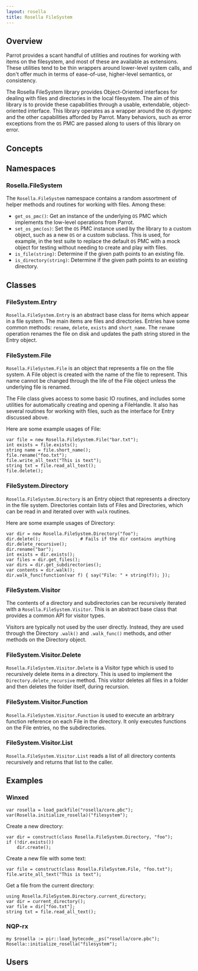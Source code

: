 ```yaml
---
layout: rosella
title: Rosella FileSystem
---
```


## Overview

Parrot provides a scant handful of utilities and routines for working with
items on the filesystem, and most of these are available as extensions. These
utilities tend to be thin wrappers around lower-level system calls, and don't
offer much in terms of ease-of-use, higher-level semantics, or consistency.

The Rosella FileSystem library provides Object-Oriented interfaces for dealing
with files and directories in the local filesystem. The aim of this library
is to provide these capabilities through a usable, extendable, object-oriented
interface. This library operates as a wrapper around the `OS` dynpmc and the
other capabilities afforded by Parrot. Many behaviors, such as error
exceptions from the `OS` PMC are passed along to users of this library on
error.

## Concepts

## Namespaces

### Rosella.FileSystem

The `Rosella.FileSystem` namespace contains a random assortment of helper
methods and routines for working with files. Among these:

* `get_os_pmc()`: Get an instance of the underlying `OS` PMC which implements
  the low-level operations from Parrot.
* `set_os_pmc(os)`: Set the `OS` PMC instance used by the library to a custom
  object, such as a new `OS` or a custom subclass. This is used, for example,
  in the test suite to replace the default `OS` PMC with a mock object for
  testing without needing to create and play with files.
* `is_file(string)`: Determine if the given path points to an existing file.
* `is_directory(string)`: Determine if the given path points to an existing
  directory.

## Classes

### FileSystem.Entry

`Rosella.FileSystem.Entry` is an abstract base class for items which appear
in a file system. The main items are files and directories. Entries have some
common methods: `rename`, `delete`, `exists` and `short_name`. The `rename`
operation renames the file on disk and updates the path string stored in the
Entry object.

### FileSystem.File

`Rosella.FileSystem.File` is an object that represents a file on the file
system. A File object is created with the name of the file to represent. This
name cannot be changed through the life of the File object unless the
underlying file is renamed.

The File class gives access to some basic IO routines, and includes some
utilities for automatically creating and opening a FileHandle. It also has
several routines for working with files, such as the interface for Entry
discussed above.

Here are some example usages of File:

    var file = new Rosella.FileSystem.File("bar.txt");
    int exists = file.exists();
    string name = file.short_name();
    file.rename("foo.txt");
    file.write_all_text("This is text");
    string txt = file.read_all_text();
    file.delete();

### FileSystem.Directory

`Rosella.FileSystem.Directory` is an Entry object that represents a directory
in the file system. Directories contain lists of Files and Directories, which
can be read in and iterated over with `walk` routines.

Here are some example usages of Directory:

    var dir = new Rosella.FileSystem.Directory("foo");
    dir.delete();               # Fails if the dir contains anything
    dir.delete_recursive();
    dir.rename("bar");
    int exists = dir.exists();
    var files = dir.get_files();
    var dirs = dir.get_subdirectories();
    var contents = dir.walk();
    dir.walk_func(function(var f) { say("File: " + string(f)); });

### FileSystem.Visitor

The contents of a directory and subdirectories can be recursively iterated
with a `Rosella.FileSystem.Visitor`. This is an abstract base class that
provides a common API for visitor types.

Visitors are typically not used by the user directly. Instead, they are used
through the Directory `.walk()` and `.walk_func()` methods, and other methods
on the Directory object.

### FileSystem.Visitor.Delete

`Rosella.FileSystem.Visitor.Delete` is a Visitor type which is used to
recursively delete items in a directory. This is used to implement the
`Directory.delete_recursive` method. This visitor deletes all files in a
folder and then deletes the folder itself, during recursion.

### FileSystem.Visitor.Function

`Rosella.FileSystem.Visitor.Function` is used to execute an arbitrary
function reference on each File in the directory. It only executes functions
on the File entries, no the subdirectories.

### FileSystem.Visitor.List

`Rosella.FileSystem.Visitor.List` reads a list of all directory contents
recursively and returns that list to the caller.

## Examples

### Winxed

    var rosella = load_packfile("rosella/core.pbc");
    var(Rosella.initialize_rosella)("filesystem");

Create a new directory:

    var dir = construct(class Rosella.FileSystem.Directory, "foo");
    if (!dir.exists())
        dir.create();

Create a new file with some text:

    var file = construct(class Rosella.FileSystem.File, "foo.txt");
    file.write_all_text("This is text");

Get a file from the current directory:

    using Rosella.FileSystem.Directory.current_directory;
    var dir = current_directory();
    var file = dir["foo.txt"];
    string txt = file.read_all_text();

### NQP-rx

    my $rosella := pir::load_bytecode__ps("rosella/core.pbc");
    Rosella::initialize_rosella("filesystem");


## Users
